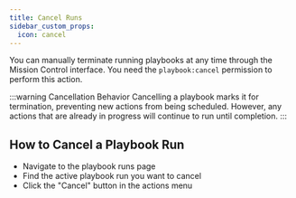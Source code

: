 ```yaml
---
title: Cancel Runs
sidebar_custom_props:
  icon: cancel
---
```


You can manually terminate running playbooks at any time through the Mission Control interface.
You need the `playbook:cancel` permission to perform this action.

:::warning Cancellation Behavior
Cancelling a playbook marks it for termination, preventing new actions from being scheduled. However, any actions that are already in progress will continue to run until completion.
:::

## How to Cancel a Playbook Run

- Navigate to the playbook runs page
- Find the active playbook run you want to cancel
- Click the "Cancel" button in the actions menu
